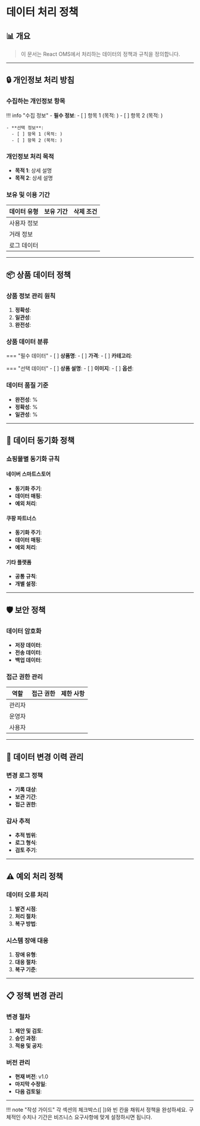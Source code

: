 # 데이터 처리 정책

## 📊 개요
> 이 문서는 React OMS에서 처리하는 데이터의 정책과 규칙을 정의합니다.

---

## 🔒 개인정보 처리 방침

### 수집하는 개인정보 항목
!!! info "수집 정보"
    - **필수 정보**: 
      - [ ] 항목 1 (목적: )
      - [ ] 항목 2 (목적: )
    
    - **선택 정보**:
      - [ ] 항목 1 (목적: )
      - [ ] 항목 2 (목적: )

### 개인정보 처리 목적
- **목적 1**: 상세 설명
- **목적 2**: 상세 설명

### 보유 및 이용 기간
| 데이터 유형 | 보유 기간 | 삭제 조건 |
|-------------|-----------|-----------|
| 사용자 정보 |           |           |
| 거래 정보   |           |           |
| 로그 데이터 |           |           |

---

## 📦 상품 데이터 정책

### 상품 정보 관리 원칙
1. **정확성**: 
2. **일관성**: 
3. **완전성**: 

### 상품 데이터 분류
=== "필수 데이터"
    - [ ] **상품명**: 
    - [ ] **가격**: 
    - [ ] **카테고리**: 

=== "선택 데이터"
    - [ ] **상품 설명**: 
    - [ ] **이미지**: 
    - [ ] **옵션**: 

### 데이터 품질 기준
- **완전성**: %
- **정확성**: %  
- **일관성**: %

---

## 🔄 데이터 동기화 정책

### 쇼핑몰별 동기화 규칙

#### 네이버 스마트스토어
- **동기화 주기**: 
- **데이터 매핑**: 
- **예외 처리**: 

#### 쿠팡 파트너스
- **동기화 주기**: 
- **데이터 매핑**: 
- **예외 처리**: 

#### 기타 플랫폼
- **공통 규칙**: 
- **개별 설정**: 

---

## 🛡️ 보안 정책

### 데이터 암호화
- **저장 데이터**: 
- **전송 데이터**: 
- **백업 데이터**: 

### 접근 권한 관리
| 역할 | 접근 권한 | 제한 사항 |
|------|-----------|-----------|
| 관리자 |           |           |
| 운영자 |           |           |
| 사용자 |           |           |

---

## 📝 데이터 변경 이력 관리

### 변경 로그 정책
- **기록 대상**: 
- **보관 기간**: 
- **접근 권한**: 

### 감사 추적
- **추적 범위**: 
- **로그 형식**: 
- **검토 주기**: 

---

## ⚠️ 예외 처리 정책

### 데이터 오류 처리
1. **발견 시점**: 
2. **처리 절차**: 
3. **복구 방법**: 

### 시스템 장애 대응
1. **장애 유형**: 
2. **대응 절차**: 
3. **복구 기준**: 

---

## 📋 정책 변경 관리

### 변경 절차
1. **제안 및 검토**: 
2. **승인 과정**: 
3. **적용 및 공지**: 

### 버전 관리
- **현재 버전**: v1.0
- **마지막 수정일**: 
- **다음 검토일**: 

---

!!! note "작성 가이드"
    각 섹션의 체크박스([ ])와 빈 칸을 채워서 정책을 완성하세요.
    구체적인 수치나 기간은 비즈니스 요구사항에 맞게 설정하시면 됩니다.
